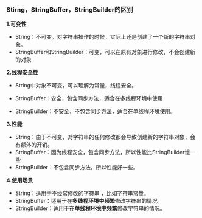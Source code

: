 ### Stirng，StringBuffer，StringBuilder的区别

**1.可变性**

* String：不可变。对字符串操作的时候，实际上还是创建了一个新的字符串对象。
* StringBuffer和StringBuilder：可变，可以在原有对象进行修改，不会创建新的对象

**2.线程安全性**

* String中对象不可变，可以理解为常量，线程安全。

* StringBuffer：安全，包含同步方法，适合在多线程环境中使用
* StringBuilder：不安全，不包含同步方法，适合在单线程环境使用。

**3.性能**

* String：由于不可变，对字符串的任何修改都会导致创建新的字符串对象，会有额外的开销。
* StringBuffer：因为线程安全，包含同步方法，所以性能比StringBuilder慢一些
* StringBuilder：不包含同步方法，所以性能好一些。

**4.使用场景**

* String：适用于不经常修改的字符串 ，比如字符串常量。
* StringBuffer：适用于在**多线程环境中频繁**修改字符串的情况。
* StringBuilder：适用于在**单线程环境中频繁**修改字符串的情况。

